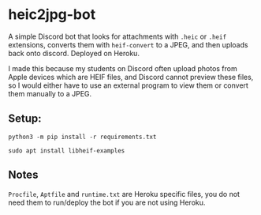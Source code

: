 # heic2jpg-bot
A simple Discord bot that looks for attachments with `.heic` or `.heif` extensions,
converts them with `heif-convert` to a JPEG, and then uploads back onto discord. Deployed on Heroku.

I made this because my students on Discord often upload photos from Apple devices which are HEIF files, and
Discord cannot preview these files, so I would either have to use an external program to view them
or convert them manually to a JPEG.

## Setup:

`python3 -m pip install -r requirements.txt`

`sudo apt install libheif-examples`

## Notes
`Procfile`, `Aptfile` and `runtime.txt` are Heroku specific files, you do not need them to run/deploy the bot if you are not using Heroku.
